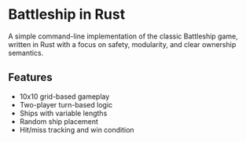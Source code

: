 # Battleship in Rust

A simple command-line implementation of the classic Battleship game, written in Rust with a focus on safety, modularity, and clear ownership semantics.

## Features

- 10x10 grid-based gameplay
- Two-player turn-based logic
- Ships with variable lengths
- Random ship placement
- Hit/miss tracking and win condition

